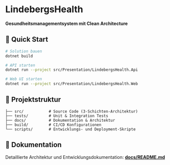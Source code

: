 # LindebergsHealth

**Gesundheitsmanagementsystem mit Clean Architecture**

## 🚀 Quick Start

```bash
# Solution bauen
dotnet build

# API starten
dotnet run --project src/Presentation/LindebergsHealth.Api

# Web UI starten
dotnet run --project src/Presentation/LindebergsHealth.Web
```

## 📁 Projektstruktur

```
├── src/           # Source Code (3-Schichten-Architektur)
├── tests/         # Unit & Integration Tests
├── docs/          # Dokumentation & Architektur
├── build/         # CI/CD Konfigurationen
└── scripts/       # Entwicklungs- und Deployment-Skripte
```

## 📖 Dokumentation

Detaillierte Architektur und Entwicklungsdokumentation: **[docs/README.md](docs/README.md)** 